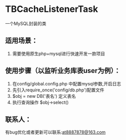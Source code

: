 # TBCacheListenerTask
一个MySQL封装的类

## 适用场景：
1. 需要使用原生php+mysql进行快速开发一款项目

## 使用步骤（以监听业务库表user为例）：
1. 在config/global.config.php 中配置mysql参数,开启日志
2. 先引入require_once('config/db.php')配置文件
3. $obj = new DB('表名') 定义表名
4. 执行查询操作 $obj->select()


## 联系人：
有bug优化或者更新可以联系:at8887878@163.com